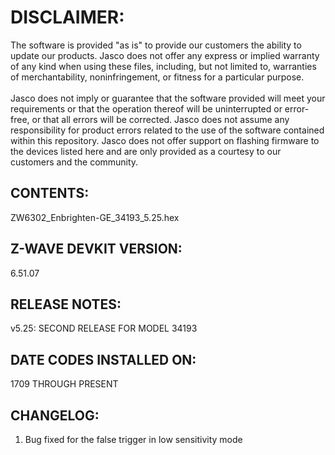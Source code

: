 # DISCLAIMER:
The software is provided "as is" to provide our customers the ability to update our products. Jasco does not offer any express or implied warranty of any kind when using these files, including, but not limited to, warranties of merchantability, noninfringement, or fitness for a particular purpose.<br>
<br>
Jasco does not imply or guarantee that the software provided will meet your requirements or that the operation thereof will be uninterrupted or error-free, or that all errors will be corrected. Jasco does not assume any responsibility for product errors related to the use of the software contained within this repository. Jasco does not offer support on flashing firmware to the devices listed here and are only provided as a courtesy to our customers and the community.

## CONTENTS:
ZW6302_Enbrighten-GE_34193_5.25.hex

## Z-WAVE DEVKIT VERSION:
6.51.07

## RELEASE NOTES:
v5.25: SECOND RELEASE FOR MODEL 34193

## DATE CODES INSTALLED ON:
1709 THROUGH PRESENT

## CHANGELOG:
1. Bug fixed for the false trigger in low sensitivity mode